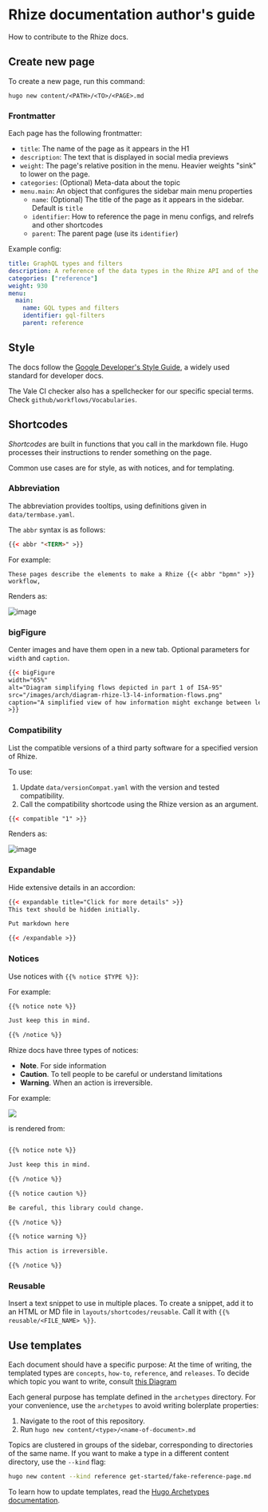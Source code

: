 # Rhize documentation author's guide

How to contribute to the Rhize docs.

## Create new page

To create a new page, run this command:

```shell
hugo new content/<PATH>/<TO>/<PAGE>.md
```

### Frontmatter

Each page has the following frontmatter:

- `title`: The name of the page as it appears in the H1
- `description`: The text that is displayed in social media previews
- `weight`: The page's relative position in the menu. Heavier weights "sink" to lower on the page.
- `categories`: (Optional) Meta-data about the topic
- `menu.main`: An object that configures the sidebar main menu properties
  - `name`:  (Optional) The title of the page as it appears in the sidebar. Default is `title`
  - `identifier`: How to reference the page in menu configs, and relrefs and other shortcodes
  - `parent`: The parent page (use its `identifier`)
 


Example config:
```yaml
title: GraphQL types and filters
description: A reference of the data types in the Rhize API and of the filters available for each type.
categories: ["reference"]
weight: 930
menu:
  main:
    name: GQL types and filters
    identifier: gql-filters
    parent: reference
```


## Style

The docs follow the [Google Developer's Style Guide](https://developers.google.com/), a widely used standard for developer docs. 

The Vale CI checker also has a spellchecker for our specific special terms. Check `github/workflows/Vocabularies`.

## Shortcodes

_Shortcodes_ are built in functions that you call in the markdown file.
Hugo processes their instructions to render something on the page.

Common use cases are for style, as with notices, and for templating.

### Abbreviation

The abbreviation provides tooltips, using definitions given in `data/termbase.yaml`.

The `abbr`  syntax is as follows:

```html
{{< abbr "<TERM>" >}} 
```

For example:

```
These pages describe the elements to make a Rhize {{< abbr "bpmn" >}} workflow,
```

Renders as:

![image](https://github.com/libremfg/libremfg.github.io/assets/47385188/2394da77-821b-4379-8814-df2476f6e25c)

### bigFigure

Center images and have them open in a new tab.
Optional parameters for `width` and `caption`.

```html
{{< bigFigure
width="65%"
alt="Diagram simplifying flows depicted in part 1 of ISA-95"
src="/images/arch/diagram-rhize-l3-l4-information-flows.png"
caption="A simplified view of how information might exchange between level 3 and 4 systems in a point-to-point topology."
>}}
```


### Compatibility

List the compatible versions of a third party software for a specified version of Rhize.

To use:
1. Update `data/versionCompat.yaml` with the version and tested compatibility.
2. Call the compatibility shortcode using the Rhize version as an argument.

```html
{{< compatible "1" >}}
```

Renders as:

![image](https://github.com/libremfg/libremfg.github.io/assets/47385188/5b5ad2a7-e2e7-4e1f-88f5-0005dbdb355d)


### Expandable

Hide extensive details in an accordion:

```html
{{< expandable title="Click for more details" >}}
This text should be hidden initially.

Put markdown here

{{< /expandable >}}

```

### Notices

Use notices with ```{{% notice $TYPE %}}```:

For example:

```html
{{% notice note %}}

Just keep this in mind.

{{% /notice %}}
```

Rhize docs have three types of notices:

- **Note**. For side information
- **Caution**. To tell people to be careful or understand limitations
- **Warning**. When an action is irreversible.

For example:


![](https://user-images.githubusercontent.com/47385188/282773723-3ac4671a-3cc1-42fe-b27c-340402704fd5.png)

is rendered from:

```html

{{% notice note %}}

Just keep this in mind.

{{% /notice %}}

{{% notice caution %}}

Be careful, this library could change.

{{% /notice %}}

{{% notice warning %}}

This action is irreversible.

{{% /notice %}}
```



### Reusable

Insert a text snippet to use in multiple places.
To create a snippet, add it to an HTML or MD file in `layouts/shortcodes/reusable`.
Call it with `{{% reusable/<FILE_NAME> %}}`.

## Use templates

Each document should have a specific purpose:
At the time of writing, the templated types are `concepts`, `how-to`, `reference`, and `releases`.
To decide which topic you want to write, consult [this Diagram](https://wellshapedwords.com/images/diataxis.svg "diataxis-topic picker")

Each general purpose has template defined in the `archetypes` directory.
For your convenience, use the `archetypes` to avoid writing bolerplate properties:

1. Navigate to the root of this repository.
2. Run `hugo new content/<type>/<name-of-document>.md`


Topics are clustered in groups of the sidebar, corresponding to directories of the same name.
If you want to make a type in a different content directory, use the `--kind` flag:

```sh
hugo new content --kind reference get-started/fake-reference-page.md
```

To learn how to update templates, read the [Hugo Archetypes documentation](https://gohugo.io/content-management/archetypes/). 
